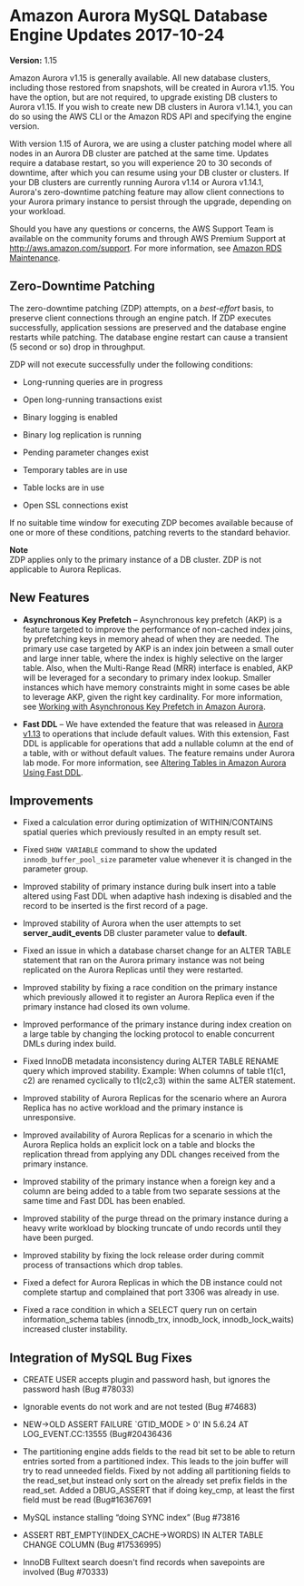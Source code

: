# Amazon Aurora MySQL Database Engine Updates 2017\-10\-24<a name="AuroraMySQL.Updates.20171024"></a>

**Version:** 1\.15

Amazon Aurora v1\.15 is generally available\. All new database clusters, including those restored from snapshots, will be created in Aurora v1\.15\. You have the option, but are not required, to upgrade existing DB clusters to Aurora v1\.15\. If you wish to create new DB clusters in Aurora v1\.14\.1, you can do so using the AWS CLI or the Amazon RDS API and specifying the engine version\.

With version 1\.15 of Aurora, we are using a cluster patching model where all nodes in an Aurora DB cluster are patched at the same time\. Updates require a database restart, so you will experience 20 to 30 seconds of downtime, after which you can resume using your DB cluster or clusters\. If your DB clusters are currently running Aurora v1\.14 or Aurora v1\.14\.1, Aurora's zero\-downtime patching feature may allow client connections to your Aurora primary instance to persist through the upgrade, depending on your workload\.

Should you have any questions or concerns, the AWS Support Team is available on the community forums and through AWS Premium Support at [http://aws\.amazon\.com/support](http://aws.amazon.com/support)\. For more information, see [Amazon RDS Maintenance](USER_UpgradeDBInstance.Maintenance.md)\.

## Zero\-Downtime Patching<a name="AuroraMySQL.Updates.20171024.ZDP"></a>

The zero\-downtime patching \(ZDP\) attempts, on a *best\-effort* basis, to preserve client connections through an engine patch\. If ZDP executes successfully, application sessions are preserved and the database engine restarts while patching\. The database engine restart can cause a transient \(5 second or so\) drop in throughput\.

ZDP will not execute successfully under the following conditions:

+ Long\-running queries are in progress

+ Open long\-running transactions exist

+ Binary logging is enabled

+ Binary log replication is running

+ Pending parameter changes exist

+ Temporary tables are in use

+ Table locks are in use

+ Open SSL connections exist

If no suitable time window for executing ZDP becomes available because of one or more of these conditions, patching reverts to the standard behavior\.

**Note**  
ZDP applies only to the primary instance of a DB cluster\. ZDP is not applicable to Aurora Replicas\.

## New Features<a name="AuroraMySQL.Updates.20171024.New"></a>

+ **Asynchronous Key Prefetch** – Asynchronous key prefetch \(AKP\) is a feature targeted to improve the performance of non\-cached index joins, by prefetching keys in memory ahead of when they are needed\. The primary use case targeted by AKP is an index join between a small outer and large inner table, where the index is highly selective on the larger table\. Also, when the Multi\-Range Read \(MRR\) interface is enabled, AKP will be leveraged for a secondary to primary index lookup\. Smaller instances which have memory constraints might in some cases be able to leverage AKP, given the right key cardinality\. For more information, see [Working with Asynchronous Key Prefetch in Amazon Aurora](AuroraMySQL.BestPractices.md#Aurora.BestPractices.AKP)\.

+ **Fast DDL** – We have extended the feature that was released in [Aurora v1\.13](AuroraMySQL.Updates.20170515.md) to operations that include default values\. With this extension, Fast DDL is applicable for operations that add a nullable column at the end of a table, with or without default values\. The feature remains under Aurora lab mode\. For more information, see [Altering Tables in Amazon Aurora Using Fast DDL](AuroraMySQL.Managing.md#AuroraMySQL.Managing.FastDDL)\.

## Improvements<a name="AuroraMySQL.Updates.20171024.Improvements"></a>

+ Fixed a calculation error during optimization of WITHIN/CONTAINS spatial queries which previously resulted in an empty result set\.

+ Fixed `SHOW VARIABLE` command to show the updated `innodb_buffer_pool_size` parameter value whenever it is changed in the parameter group\.

+ Improved stability of primary instance during bulk insert into a table altered using Fast DDL when adaptive hash indexing is disabled and the record to be inserted is the first record of a page\.

+ Improved stability of Aurora when the user attempts to set **server\_audit\_events** DB cluster parameter value to **default**\.

+ Fixed an issue in which a database charset change for an ALTER TABLE statement that ran on the Aurora primary instance was not being replicated on the Aurora Replicas until they were restarted\.

+ Improved stability by fixing a race condition on the primary instance which previously allowed it to register an Aurora Replica even if the primary instance had closed its own volume\.

+ Improved performance of the primary instance during index creation on a large table by changing the locking protocol to enable concurrent DMLs during index build\.

+ Fixed InnoDB metadata inconsistency during ALTER TABLE RENAME query which improved stability\. Example: When columns of table t1\(c1, c2\) are renamed cyclically to t1\(c2,c3\) within the same ALTER statement\.

+ Improved stability of Aurora Replicas for the scenario where an Aurora Replica has no active workload and the primary instance is unresponsive\.

+ Improved availability of Aurora Replicas for a scenario in which the Aurora Replica holds an explicit lock on a table and blocks the replication thread from applying any DDL changes received from the primary instance\.

+ Improved stability of the primary instance when a foreign key and a column are being added to a table from two separate sessions at the same time and Fast DDL has been enabled\.

+ Improved stability of the purge thread on the primary instance during a heavy write workload by blocking truncate of undo records until they have been purged\.

+ Improved stability by fixing the lock release order during commit process of transactions which drop tables\.

+ Fixed a defect for Aurora Replicas in which the DB instance could not complete startup and complained that port 3306 was already in use\.

+ Fixed a race condition in which a SELECT query run on certain information\_schema tables \(innodb\_trx, innodb\_lock, innodb\_lock\_waits\) increased cluster instability\.

## Integration of MySQL Bug Fixes<a name="AuroraMySQL.Updates.20171024.BugFixes"></a>

+ CREATE USER accepts plugin and password hash, but ignores the password hash \(Bug \#78033\)

+ Ignorable events do not work and are not tested \(Bug \#74683\)

+ NEW\->OLD ASSERT FAILURE `GTID\_MODE > 0' IN 5\.6\.24 AT LOG\_EVENT\.CC:13555 \(Bug\#20436436

+ The partitioning engine adds fields to the read bit set to be able to return entries sorted from a partitioned index\. This leads to the join buffer will try to read unneeded fields\. Fixed by not adding all partitioning fields to the read\_set,but instead only sort on the already set prefix fields in the read\_set\. Added a DBUG\_ASSERT that if doing key\_cmp, at least the first field must be read \(Bug\#16367691

+ MySQL instance stalling “doing SYNC index” \(Bug \#73816

+ ASSERT RBT\_EMPTY\(INDEX\_CACHE\->WORDS\) IN ALTER TABLE CHANGE COLUMN \(Bug \#17536995\)

+ InnoDB Fulltext search doesn't find records when savepoints are involved \(Bug \#70333\)